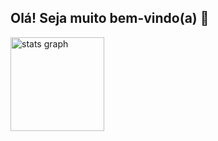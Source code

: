 ## Olá! Seja muito bem-vindo(a) 👋
<div align="left"><img src="https://github-readme-stats.vercel.app/api?username=RenatoOliveiraCosta&hide_title=false&hide_rank=false&show_icons=true&include_all_commits=true&count_private=true&disable_animations=false&theme=dracula&locale=en&hide_border=false&order=1" height="150" alt="stats graph" /></div>
